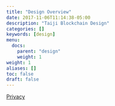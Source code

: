 ```yaml
---
title: "Design Overview"
date: 2017-11-06T11:14:38-05:00
description: "Taiji Blockchain Design"
categories: []
keywords: [design]
menu:
  docs:
    parent: "design"
    weight: 1
weight: 1
aliases: []
toc: false
draft: false
---
```


[Privacy](/design/privacy/)

